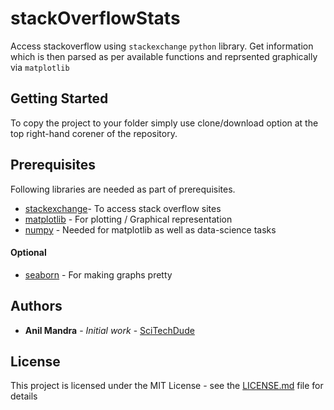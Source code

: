 # stackOverflowStats

Access stackoverflow using `stackexchange` `python` library. Get information which is then parsed as per available functions and reprsented graphically via `matplotlib`

## Getting Started

To copy the project to your folder simply use clone/download option at the top right-hand corener of the repository.

## Prerequisites

Following libraries are needed as part of prerequisites.
* [stackexchange](https://github.com/lucjon/Py-StackExchange)- To access stack overflow sites
* [matplotlib](https://matplotlib.org/users/installing.html) -  For plotting / Graphical representation
* [numpy](http://www.numpy.org/)  -  Needed for matplotlib as well as data-science tasks

#### Optional
* [seaborn](https://seaborn.pydata.org/)  -  For making graphs pretty


## Authors

* **Anil Mandra** - *Initial work* - [SciTechDude](https://github.com/SciTechDude)

## License

This project is licensed under the MIT License - see the [LICENSE.md](LICENSE.md) file for details





